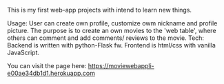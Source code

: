This is my first web-app projects with intend to learn new things. 

Usage:
  User can create own profile, customize owm nickname and profile picture. 
  The purpose is to create an own movies to the 'web table', where others can comment and add comments/ reviews to the movie.
Tech:
Backend is written with python-Flask fw. 
Frontend is html/css with vanilla JavaScript.

You can visit the page here:
https://moviewebappli-e00ae34db1d1.herokuapp.com
